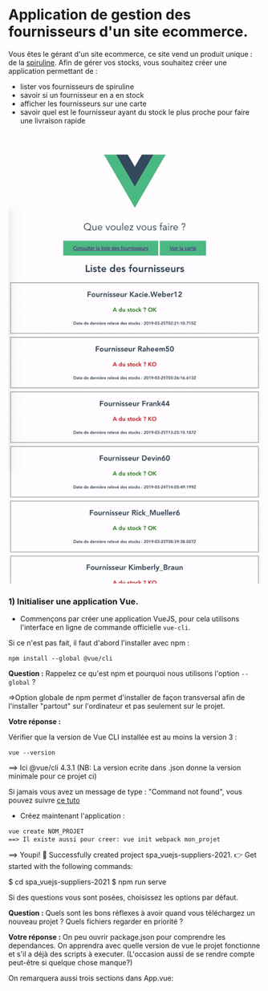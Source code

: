 # Application de gestion des fournisseurs d'un site ecommerce.

Vous êtes le gérant d'un site ecommerce, ce site vend un produit unique : de la [spiruline](https://fr.wikipedia.org/wiki/Spiruline_%28compl%C3%A9ment_alimentaire%29). Afin de gérer vos stocks, vous souhaitez créer une application permettant de :

- lister vos fournisseurs de spiruline
- savoir si un fournisseur en a en stock
- afficher les fournisseurs sur une carte
- savoir quel est le fournisseur ayant du stock le plus proche pour faire une livraison rapide

![](images/preview.gif)

### 1) Initialiser une application Vue.

- Commençons par créer une application VueJS, pour cela utilisons l'interface en ligne de commande officielle `vue-cli`.

Si ce n'est pas fait, il faut d'abord l'installer avec npm :

```
npm install --global @vue/cli
```

**Question :** Rappelez ce qu'est npm et pourquoi nous utilisons l'option `--global` ?

=>Option globale de npm permet d'installer de façon transversal afin de l'installer "partout" sur l'ordinateur et pas seulement sur le projet. 


**Votre réponse :**

Vérifier que la version de Vue CLI installée est au moins la version 3 :

```
vue --version
```
==> Ici @vue/cli 4.3.1
(NB: La version ecrite dans .json donne la version minimale pour ce projet ci)


Si jamais vous avez un message de type : "Command not found", vous pouvez suivre [ce tuto](https://www.technig.com/solve-vue-command-not-found-windows/)

- Créez maintenant l'application :

```
vue create NOM_PROJET
==> Il existe aussi pour creer: vue init webpack mon_projet
```
==> Youpi! 
🎉  Successfully created project spa_vuejs-suppliers-2021.
👉  Get started with the following commands:

 $ cd spa_vuejs-suppliers-2021
 $ npm run serve


Si des questions vous sont posées, choisissez les options par défaut.

**Question :** Quels sont les bons réflexes à avoir quand vous téléchargez un nouveau projet ? Quels fichiers regarder en priorité ?

**Votre réponse :**
On peu ouvrir package.json pour comprendre les dependances. On apprendra avec quelle version de vue le projet fonctionne et s'il a déjà des scripts à executer. (L'occasion aussi de se rendre compte peut-être si quelque chose manque?)

On remarquera aussi trois sections dans App.vue: <template> , <script>, <style> qui permettent respectivement de mettre du code HTML (le template), le code JavaScript (les données, les méthodes, les événements…) et le code CSS

On trouvera aussi le fichier index.html qui presente le point d’entrée de l’application. Il comporte uniquement le boilerplate html de base ainsi qu’une div avec l’id App qui servira de point de départ du code de l’application

On trouvera aussi le main.js, qui est le fichier “racine” de l’application. C’est lui qui va faire le lien entre la vue et le modèle dans notre cas (car oui, Vue.js utilise le MVVM).

Comment va s'articuler tout cela? :
-on importe Vue
-on importe notre composant App. 
-On spécifie que le mode de production n’est pas active (si on est en dev) 
-on créer un nouvel objet Vue qui prend en paramètre el qui est l’élément HTML qui a pour valeur notre point d’entrée de l’application (la balise Div avec l’id app), en deuxième argument la liste des composants enfants (ici App) et le template qui sera afficher dans la balise div#app

**Question :** Regardez le fichier `README.md`, quelle est la commande que nous allons utiliser pour travailler le projet ?

**Votre réponse :**

- Lancez le projet.
=> Se placer à l'interieur du projet avec cd projet_vue
Et pour lancer le projet on va simplement effectuer un npm run start


### 2) Écran d'accueil.

Dans un premier temps, nous voulons changer l'écran d'accueil, ce dernier vous permettra de choisir entre consulter la liste des fournisseurs ou afficher la carte.

Faites les modifications nécessaires.

- Ajoutez dans votre composant App deux méthodes : `onSuppliersListClick` et `onMapClick` qui devront faire des [alertes](https://developer.mozilla.org/fr/docs/Web/API/Window/alert) pour marquer le fait qu'un utilisateur a cliqué dessus.

### 3) Préparation des écrans.

Nous voulons préparer les écrans de la liste des fournisseurs ainsi que celui de la carte. En VueJs tout est composant, si nous voulons un nouvel écran, il nous faut un nouveau composant.

- Créez donc deux fichiers `SuppliersList.vue` et `SuppliersMap.vue`. Les templates de ces composants seront très simples dans un premier temps, par exemple un simple titre h1 contenant 'Liste des fournisseurs' ou 'Carte des fournisseurs' est suffisant.

- Faites en sorte d'ajouter ces deux composants Vue au template de votre app.

➡️**Commiter dans git avec un message explicite, par exemple "fin étape 3" ou même "Ajout composants SuppliersList et SuppliersMap"**

### 4) Mise en place d'un routeur.

Le problème est que nous ne voulons pas avoir une seule page sur notre application.
Nous devons avoir la possibilité de naviguer d'une page à l'autre, sans recharger la page ou sans afficher une nouvelle page html : pour cela, nous avons besoin de mettre en place **un routeur**.

C'est la même chose que Laravel, sauf qu'ici le routeur est côté client, nous devons définir nos routes côté client et avoir moyen d'en changer.

Cela tombe bien, Vue a un routeur tout prêt que nous allons utiliser, [vue-router](https://router.vuejs.org/fr/)

##### 4.1) Installation.

Faites l'installation avec npm comme décrite dans la documentation. N'oublier pas d'ajouter après l'installation ces deux lignes :

```
import VueRouter from 'vue-router'

Vue.use(VueRouter)
```

##### 4.2) Configuration.

Nous voulons déclarer deux routes, une `/suppliers` avec la liste des fournisseurs et une `/map` qui contiendra la carte.

- Déclarez votre tableau de route dans le fichier `index.js` du répertoire `router` en faisant référence aux composants créés avant.

- Initialisez l'objet router de Vue contenant ces routes et injectez-le dans la création de l'app Vue, votre code doit ressembler à :

```
new Vue({
  router,
  render: h => h(App)
}).$mount("#app");
```

- Supprimez maintenant les composants `SuppliersList` et `SuppliersMap` du template de notre composant `App.vue`.

Vous devriez retomber sur un écran correspondant à l'étape 1 plus haut.

Nous avons initialisé notre composant mais nous ne l'avons pas utilisé.

##### 4.3) Utilisation.

Pour l'utiliser nous devons utiliser les deux composants fournis par VueRouter :

- `<router-view></router-view>` affiche le contenu de la route correspondant au composant spécifié dans la déclaration.
- `<router-link to="" ></router-link>` permet de passer d'une page à l'autre.

Ajoutez donc `<router-view></router-view>` à la fin du template de notre composant `App.vue` et utilisez `<router-link to="NOM_ROUTE" ></router-link>` pour passer d'une page à l'autre dans le même composant.

Voici le résultat que vous devriez obtenir : [GIF](http://recordit.co/26PagUagEA)

### 5) Création d'un composant pour représenter un fournisseur.

A ce stade, la liste de fournisseurs est vide, il n'y a donc pas de navigation possible à partir de la liste. Nous allons cependant créer la vue détaillée d'un fournisseur, qui pourra être rendue accessible soit via un bouton `<router-link to="..." ></router-link>` (temporaire) ou en saisissant l'URL directement comme indiqué en fin de section.

##### 5.1) Composant statique dans une nouvelle route.

Créez dans un premier temps une nouvelle route `'/supplier'` qui va représenter un nouveau composant à créer, `Supplier.vue`.

Ce composant aura comme `data` l'objet javascript suivant :

```
{
    name: 'Mon fournisseur',
    status: false, // est ce qu'il y a du stock
    checkedAt: new Date() // date de la dernière mise à jour du stock
}
```

et aura comme rendu quelque chose ressemblant à :

![](images/step3.png)

Si vous changez `status` en `true` alors :

![](images/step3-2.png)

Notes :

- Pour afficher la date, la méthode [toLocaleString()](https://developer.mozilla.org/fr/docs/Web/JavaScript/Reference/Objets_globaux/Date/toLocaleString) de `Date()` devrait vous aider.
- Ici un simple titre h1 est utilisé pour le nom, un h3 pour le statut et un h5 pour la date, vous pouvez bien évidemment l'adapter en fonction de vos envies.
- On a déclaré une route mais pas donné de lien explicite dans l'application pour y accéder, mais vous pouvez directement [changer l'url du navigateur](http://localhost:8080/#/supplier).

➡️**Faites un commit avec un message explicite**

##### 5.2) Passage de props au composant Supplier.

Nous avançons bien ! Notre dernier composant va nous aider à construire l'écran comprenant la liste de nos fournisseurs. Mais aujourd'hui il a une limite : on ne peut pas modifier le nom ni le statut du fournisseur sans toucher au code, il faut trouver un moyen de paramétrer notre composant. Pour cela nous allons utiliser la notion de props dans VueJS.

Pensez aux props comme aux paramètres d'une fonction :
Pour rendre paramétrable une fonction il faut ajouter des paramètres. Pour rendre paramétrable un composant, il faut ajouter des props.

- Dans un premier temps, appelez le composant `Supplier` dans le composant `SuppliersList`. Vous devriez donc avoir la même page aux urls `/suppliers` et `/supplier`.

- Ajoutez le fait que le composant `Supplier` a trois props qui s'appellent `name`, `status` et `checkedAt`, supprimez les datas du composant `Supplier`, mais ajoutez les dans le composant `SuppliersList`.

* Modifiez le composant `SuppliersList` pour passer les props `name`, `status` et `checkedAt`.

À ce stade, vous devriez avoir la même chose qu'avant en terme de rendu, néanmoins nous sommes prêts à faire notre liste de fournisseurs car nous avons un composant `Supplier` qui est paramétrable grâce aux props !

➡️**Faites un commit avec un message explicite**

### 6) Création d'une liste.

➡️ Modifiez le composant `SuppliersList` pour que sa data contienne l'objet suivant :

```js
{
  suppliers: [
    {
      id: 1,
      name: "Fournisseur 1 ?",
      status: true,
      checkedAt: new Date()
    },
    {
      id: 2,
      name: "Fournisseur 2",
      status: false,
      checkedAt: new Date()
    }
  ];
}
```

➡️ Bouclez maintenant sur cette donnée pour appeler autant de fois le composant `Supplier` qu'il y a d'objets dans cette nouvelle data de `SuppliersList`.

**Question :** Remarquez que nous avons ajouté une clef `id` à nos objets, pourquoi ?

**Votre réponse :**

➡️ Modifiez un peu le style pour que les éléments de la liste soient mieux visibles, voici un exemple de ce que vous pourriez obtenir :

![](images/step4.png)

➡️**Faites un commit avec un message explicite**

##### 6.1) Formattage des dates
Un timestamp complet n'est pas agréable à lire, encore moins répété dans une liste.
La librairie `timeago.js` nous permet de formatter les dates pour afficher un temps relatif, plus parlant.

➡️ Ajoutez la libraire à votre projet avec npm pour afficher la valeur de `checkedAt` avec un temps relatif.

https://github.com/hustcc/timeago.js

> Il est toujours fondamental de savoir évaluer avant de se lancer un package ou un projet sur github ou même npm.

**Question :** Prenez le temps de regarder la page, qu'est ce qui vous inspire confiance, ou au contraire, méfiance ?

**Votre réponse :**

➡️**Faites un commit avec un message explicite**

### 7) Création d'une map.

Maintenant, essayons de visualiser les différents fournisseurs sur une carte, chacun avec un marqueur.

##### 7.1) Map vide

Pour afficher une carte nous allons utiliser le fond de carte OpenStreetMap avec la librairie Leaflet, grâce à un package spécialement créé pour Vue.

Ce package, **Vue2Leaflet**,  est disponible à [cette adresse](https://github.com/vue-leaflet/Vue2Leaflet).
➡️ Ajoutez cette libraire à votre projet en reprenant cet exemple : https://github.com/Romainpetit/leaflet-vue

**Question :** Cherchez puis listez au minimum 3 autres packages qui permettraient d'afficher une carte en javascript. Quels sont leur différences avec Leaflet pour OpenStreetMap ?

**Votre réponse :**

➡️ Affichez une carte dans votre composant `SuppliersMap`

Prenez le temps de jouer sur les paramètres pour les comprendre.

➡️**Faites un commit avec un message explicite**

##### 7.3) Ajouter les marqueurs.

Dans un premier temps consultez la liste d'exemples du projet et trouvez un moyen d'ajouter des marqueurs sur la carte.

Maintenant ajoutez une propriété `suppliers` à la data du composant qui a la forme suivante :

```js
suppliers: [
  {
    id: 1,
    latitude: 10,
    longitude: 10
  },
  {
    id: 2,
    latitude: 11,
    longitude: 9.6
  }
];
```

En utilisant un `v-for`, affichez des marqueurs aux deux positions des fournisseurs spécifiées.

Voici un exemple de rendu : ![](images/step5.png)

➡️**Faites un commit avec un message explicite**

### 8) Récupérer les données via une API externe.

☝️**Préambule - Point d'étape sur l'architecture de l'application**

Avant de passer à l'étape suivante, nous allons passer en revue l'architecture de notre application Vue.js.
Pour cela, constituez un tableau à 2 colonnes, la première colonne représentant le serveur web et la 2ème le navigateur web. Par exemple :

Serveur web | Navigateur web
--- | ---
abc | def
ghi | ...


Répartissez ensuite les étapes ci-dessous dans les 2 colonnes, selon qu’elles sont traitées selon vous par le serveur ou le navigateur :
- Stocker les données de l’application
- Router les requêtes HTTP
- Effectuer le rendu des pages web
- Afficher les pages web
- Exécuter le code métier de l’application

Effectuez l’exercice pour une application Laravel, puis pour une application Vue.js.

➡️ Constatez les différences : comment sécuriser l’accès aux données de l’application dans ce 2ème cas ?

**Votre réponse :**


Fin du préambule
* * *



Nous avons créé pour vous une API REST permettant de gérer vos fournisseurs. Cette api est disponible à cette url : [https://api-suppliers.herokuapp.com/api](https://api-suppliers.herokuapp.com/api). Et la documentation [ici](https://api-suppliers.herokuapp.com/).

Par exemple pour lister l'ensemble des fournisseurs il faudra appeler [cette URL](https://api-suppliers.herokuapp.com/api/suppliers)

Si vous faites le test, vous verrez que le résultat n'est pas très lisible. La réponse de l'API est au format [JSON](https://developer.mozilla.org/fr/docs/Learn/JavaScript/Objects/JSON), un standard dans le monde du web.

Il existe des plugins sous chrome permettant de visualiser un résultat JSON de facon plus propre : par exemple sous chrome vous pouvez installer ce [plugin](https://chrome.google.com/webstore/detail/jsonview/chklaanhfefbnpoihckbnefhakgolnmc).

Il est important de comprendre les principaux verbes d'une API HTTP et de savoir lire une documentation pour connaitre ses possibilités et ses limitations, prenez quelques minutes pour bien comprendre la documentation de cette API.

L'API contient notamment la liste des fournisseurs que nous allons récupérer pour adapter nos vues de liste et de carte.

⚠️**Ne passez pas à côté de cette partie, les notions mises en jeu sont fondamentales.**

##### 8.1) Installation d'une librairie permettant de faire des appels HTTP.

Pour pouvoir faire des appels à une API, VueJS préconise l'utilisation de la librairie [axios](https://github.com/axios/axios).

Prenez toujours le temps d'analyser cette librairie sur github, qu'est ce qui vous inspire confiance ? Ayez le réflexe de chercher la librairie sur [npm](https://www.npmjs.com/package/axios) pour notamment voir le nombre de téléchargements.

- Installez la librairie avec npm.

➡️**Faites un commit avec un message explicite**

##### 8.2) Notion de promesses.

- La notion de promesses est fondamentale en javascript, prenez le temps de lire en détail [la documentation](https://developer.mozilla.org/fr/docs/Web/JavaScript/Guide/Utiliser_les_promesses).

- Réalisez ensuite le [cours 12 du cours de CodeAcademy sur les promesses](https://www.codecademy.com/learn/introduction-to-javascript/modules/javascript-promises).

☝️**Prenez le temps de solliciter les formateurs pour faire le point sur ce que vous avez compris :**

- Quel problème cherchons nous à résoudre ?
- Quelle est la solution proposée ?
- Comment la mettre en oeuvre ?

##### 8.3) Utilisation dans le projet.

Nous allons afficher la liste des fournisseurs provenant de cette [route](https://api-suppliers.herokuapp.com/api/suppliers).

Comme vous le savez une promesse a plusieurs états :

- En cours.
- Terminée et succès.
- Terminée et erreur.

Nous devons suivre ces états dans notre composant, ajoutez donc aux datas deux clefs `loading` et `error` permettant de savoir si la requête est en cours et si il y a eu une erreur.

Aussi, enlevez les fournisseurs que nous avions mis tout à l'heure de l'objet data.

Votre data devrait ressembler à ça :

```js
data: function() {
    return {
      suppliers: [], // au début la liste des fournisseurs est vide
      loading: false,
      error: null,
    }
}
```

Avant d'aller plus loin, il faut choisir quand lancer la requête, la solution communément admise est de dire : "Quand le composant est créé, lance la requête".

Vuejs nous permet de déclencher des actions ( ou _hooks_ ) à certains moments précis de la vie d'un composant. La liste est disponible [ici](https://fr.vuejs.org/v2/api/index.html#Options-Cycle-de-vie-des-hooks). Celui qui nous intéresse est le `created`.

- Ajoutez donc l'appel http avec axios permettant d'afficher la liste des fournisseurs.

- Faites en sorte d'afficher un texte `requête en cours` si jamais la requête est en cours et une erreur en rouge si jamais la requête produit une erreur.

➡️**Faites un commit avec un message explicite**

##### 8.4) Mise à jour du composant SuppliersMap.

Faites la même chose pour le composant `SuppliersMap` afin qu'il affiche tous les marqueurs des fournisseurs de l'API.

##### 8.5) Eviter le doublon.

Si vous faites attention, nous faisons le même appel http dans nos deux composants, cela fonctionne mais ce n'est pas optimal : l'utilisateur va attendre deux fois pour consulter les mêmes données.

- Quelles idées avez vous pour répondre à ce problème ?

- Essayez de mettre en oeuvre une solution.

### 9) Aller plus loin.

##### 9.1) Centrer la carte par rapport à sa localisation.

- Pour rendre plus pratique son utilisation, faites en sorte que la carte soit centrée par rapport à la position de l'utilisateur utilisant la carte.

Documentation de l'API du navigateur pour la [géolocalisation](https://developer.mozilla.org/fr/docs/Web/API/Navigator)

##### 9.2) Filtrer la liste des fournisseurs.

Nous voulons permettre à l'utilisateur de visualiser uniquement les fournisseurs qui ont le même statut.

- Ajoutez un select avec trois entrées ( "ok", "ko", "\*" ) permettant de filtrer les fournisseurs en fonction de leur statut.

##### 9.3) Ajouter un nouveau fournisseur.

Faites un formulaire qui permet d'ajouter un nouveau fournisseur et utilisez l'API pour l'ajouter en base de données.

##### 9.4) Modifier ou supprimer un fournisseur existant.

Faites la même chose pour une modification ou suppression de fournisseur. ( Attention à ne pas tout supprimer, vous travaillez tous sur la même base de données !).

### 10) Packager l'application en PWA.

Voir prochain sujet.

### 11) Aller ( encore ) plus loin.

Laravel et Vue ayant une très bonne intégration, refaites l'API avec LARAVEL.

Vous pouvez y ajouter un système d'authentification permettant de ne voir les fournisseurs que si vous êtes connecté, et n'autorisant la création/modification/suppression que si l'utilisateur a un rôle d'admin [DOC](https://laravel.com/docs/5.6/passport)
